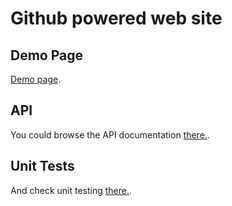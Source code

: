 Github powered web site
==============================

Demo Page
---------
[Demo page](http://mklabs.github/jquery-ui-controller/demos/).

API
---------
You could browse the API documentation [there.](http://mklabs.github/jquery-ui-controller/docs/).

Unit Tests
---------
And check unit testing [there.](http://mklabs.github/jquery-ui-controller/tests/).